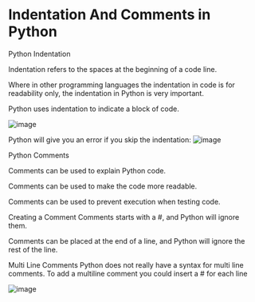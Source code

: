 # Indentation And Comments in Python

Python Indentation

Indentation refers to the spaces at the beginning of a code line.

Where in other programming languages the indentation in code is for readability only, the indentation in Python is very important.

Python uses indentation to indicate a block of code.

![image](https://user-images.githubusercontent.com/81376428/129160869-6138ee70-1f13-460c-bb09-4e6c3511d149.png)


Python will give you an error if you skip the indentation:
![image](https://user-images.githubusercontent.com/81376428/129160925-2251e6f5-9513-4679-a1ac-08d77a7ee96f.png)



Python Comments

Comments can be used to explain Python code.

Comments can be used to make the code more readable.

Comments can be used to prevent execution when testing code.

Creating a Comment
Comments starts with a #, and Python will ignore them.

Comments can be placed at the end of a line, and Python will ignore the rest of the line.

Multi Line Comments
Python does not really have a syntax for multi line comments.
To add a multiline comment you could insert a # for each line

![image](https://user-images.githubusercontent.com/81376428/129161892-48bab320-760b-4948-9fac-c8215d7e3ce7.png)

